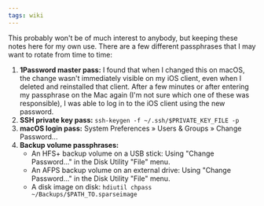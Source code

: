 ```yaml
---
tags: wiki
---
```


This probably won't be of much interest to anybody, but keeping these notes here for my own use. There are a few different passphrases that I may want to rotate from time to time:

1. **1Password master pass:** I found that when I changed this on macOS, the change wasn't immediately visible on my iOS client, even when I deleted and reinstalled that client. After a few minutes or after entering my passphrase on the Mac again (I'm not sure which one of these was responsible), I was able to log in to the iOS client using the new password.
2. **SSH private key pass:** `ssh-keygen -f ~/.ssh/$PRIVATE_KEY_FILE -p`
3. **macOS login pass:** System Preferences &raquo; Users & Groups &raquo; Change Password...
4. **Backup volume passphrases:**
    * An HFS+ backup volume on a USB stick: Using "Change Password..." in the Disk Utility "File" menu.
    * An AFPS backup volume on an external drive: Using "Change Password..." in the Disk Utility "File" menu.
    * A disk image on disk: `hdiutil chpass ~/Backups/$PATH_TO.sparseimage`
